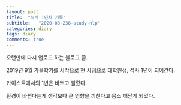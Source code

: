 ```yaml
---
layout: post
title:  "석사 1년차 기록"
subtitle:   "2020-08-238-study-nlp"
categories: diary
tags: diary
comments: true
---
```








오랜만에 다시 업로드 하는 블로그 글. 

2019년 9월 가을학기를 시작으로 현 시점으로 대학원생, 석사 1년이 되어간다. 

카이스트에서의 1년은 바쁘고 빨랐다. 

환경이 바뀐다는게 생각보다 큰 영향을 끼친다고 몸소 깨닫게 되었다. 